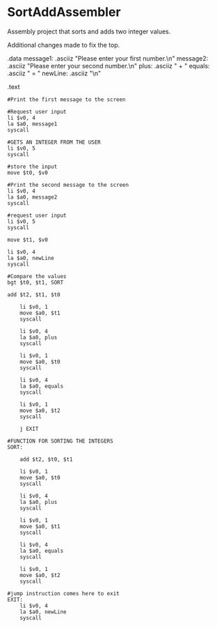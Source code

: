 # SortAddAssembler
Assembly project that sorts and adds two integer values.

Additional changes made to fix the top.










.data
	message1: .asciiz "Please enter your first number.\n"
	message2: .asciiz "Please enter your second number.\n"
	plus: .asciiz " + "
	equals: .asciiz " = "
	newLine: .asciiz "\n"
	
.text

	#Print the first message to the screen
	
	#Request user input
	li $v0, 4
	la $a0, message1
	syscall
	
	#GETS AN INTEGER FROM THE USER
	li $v0, 5 
	syscall
	
	#store the input
	move $t0, $v0
	
	#Print the second message to the screen
	li $v0, 4
	la $a0, message2
	syscall
	
	#request user input
	li $v0, 5
	syscall
	
	move $t1, $v0
	
	li $v0, 4
	la $a0, newLine
	syscall
	
	#Compare the values
	bgt $t0, $t1, SORT
	
	add $t2, $t1, $t0
	
		li $v0, 1
		move $a0, $t1
		syscall
	
		li $v0, 4
		la $a0, plus
		syscall
	
		li $v0, 1
		move $a0, $t0
		syscall
	
		li $v0, 4
		la $a0, equals
		syscall
	
		li $v0, 1
		move $a0, $t2
		syscall
		
		j EXIT
		
	#FUNCTION FOR SORTING THE INTEGERS
	SORT:
	
		add $t2, $t0, $t1
		
		li $v0, 1
		move $a0, $t0
		syscall
	
		li $v0, 4
		la $a0, plus
		syscall
	
		li $v0, 1
		move $a0, $t1
		syscall
	
		li $v0, 4
		la $a0, equals
		syscall
	
		li $v0, 1
		move $a0, $t2
		syscall
	
	#jump instruction comes here to exit
	EXIT:
		li $v0, 4
		la $a0, newLine
		syscall
	
